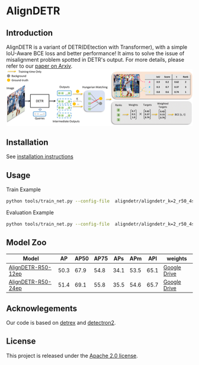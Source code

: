 # AlignDETR
## Introduction
AlignDETR is a variant of DETR(DEtection with Transformer), with a simple IoU-Aware BCE loss and better performance! It aims to solve the issue of misalignment problem spotted in DETR's output.
For more details, please refer to our [paper on Arxiv](). 
<img src="assets/aligndetr.png" >

## Installation 
See [installation instructions](INSTALL.md) 
## Usage
Train Example
```bash
python tools/train_net.py --config-file  aligndetr/aligndetr_k=2_r50_4scale_12ep.py --num-gpus 8
```
Evaluation Example
```bash
python tools/train_net.py --config-file  aligndetr/aligndetr_k=2_r50_4scale_12ep.py --num-gpus 8 --eval train.init_checkpoint=/path/to/checkpoint
```
## Model Zoo

|Model|AP|AP50|AP75|APs|APm|APl|weights|
|----|----|----|----|----|----|----|----|
|[AlignDETR-R50-12ep](aligndetr/configs/aligndetr_k%3D2_r50_4scale_12ep.py)|50.3|67.9|54.8|34.1|53.5|65.1|[Google Drive](https://drive.google.com/file/d/12xSxD_Z9KI8bejSlO1td1XcZ-Ns00rTi/view?usp=share_link)|
|[AlignDETR-R50-24ep](aligndetr/configs/aligndetr_k%3D2_r50_4scale_24ep.py)|51.4|69.1|55.8|35.5|54.6|65.7|[Google Drive](https://drive.google.com/file/d/1zQYe78fDdCmK3nwbAWYLvGCdQCFsTqoX/view?usp=share_link)|

## Acknowlegements

Our code is based on [detrex](https://github.com/IDEA-Research/detrex) and [detectron2](https://github.com/facebookresearch/detectron2).

## License
This project is released under the [Apache 2.0 license](LICENSE).
